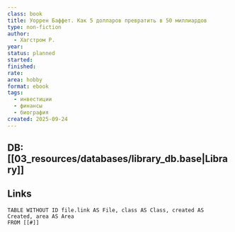 ```yaml
---
class: book
title: Уоррен Баффет. Как 5 долларов превратить в 50 миллиардов
type: non-fiction
author:
  - Хагстром Р.
year:
status: planned
started:
finished:
rate:
area: hobby
format: ebook
tags:
  - инвестиции
  - финансы
  - биография
created: 2025-09-24
---
```

## DB: [[03_resources/databases/library_db.base|Library]]

## Links

```dataview
TABLE WITHOUT ID file.link AS File, class AS Class, created AS Created, area AS Area
FROM [[#]]
````
